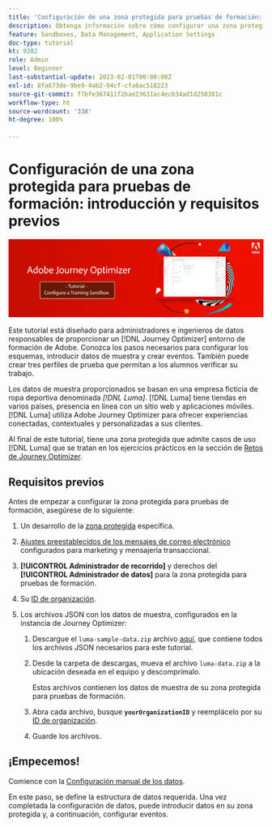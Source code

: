 ```yaml
---
title: 'Configuración de una zona protegida para pruebas de formación: introducción'
description: Obtenga información sobre cómo configurar una zona protegida para fines de formación. Siga los pasos necesarios para configurar los esquemas, introducir datos de muestra y crear eventos.
feature: Sandboxes, Data Management, Application Settings
doc-type: tutorial
kt: 9382
role: Admin
level: Beginner
last-substantial-update: 2023-02-01T00:00:00Z
exl-id: 8fa673de-9be9-4ab2-94cf-cfa8ac518223
source-git-commit: f7bfe367411f2bae23631ac4ecb34ad1d250381c
workflow-type: ht
source-wordcount: '338'
ht-degree: 100%

---
```


# Configuración de una zona protegida para pruebas de formación: introducción y requisitos previos

![Tutorial de banner: Configuración de una zona protegida para pruebas de formación](./assets/ajo-banner-configure-training-sandbox.png)

Este tutorial está diseñado para administradores e ingenieros de datos responsables de proporcionar un [!DNL Journey Optimizer] entorno de formación de Adobe. Conozca los pasos necesarios para configurar los esquemas, introducir datos de muestra y crear eventos. También puede crear tres perfiles de prueba que permitan a los alumnos verificar su trabajo.

Los datos de muestra proporcionados se basan en una empresa ficticia de ropa deportiva denominada _[!DNL Luma]_. [!DNL Luma] tiene tiendas en varios países, presencia en línea con un sitio web y aplicaciones móviles. [!DNL Luma] utiliza Adobe Journey Optimizer para ofrecer experiencias conectadas, contextuales y personalizadas a sus clientes.

Al final de este tutorial, tiene una zona protegida que admite casos de uso [!DNL Luma] que se tratan en los ejercicios prácticos en la sección de [Retos de Journey Optimizer](/help/challenges/introduction-and-prerequisites.md).

## Requisitos previos

Antes de empezar a configurar la zona protegida para pruebas de formación, asegúrese de lo siguiente:

1. Un desarrollo de la [zona protegida](https://experienceleague.adobe.com/docs/journey-optimizer-learn/tutorials/access-control/create-and-manage-sandboxes.html?lang=es) específica.

1. [Ajustes preestablecidos de los mensajes de correo electrónico](https://experienceleague.adobe.com/docs/journey-optimizer-learn/tutorials/configuration/channel-configuration/set-up-email-channel.html?lang=es) configurados para marketing y mensajería transaccional.

1. **[!UICONTROL Administrador de recorrido]** y derechos del **[!UICONTROL Administrador de datos]** para la zona protegida para pruebas de formación.

1. Su [ID de organización](https://experienceleague.adobe.com/docs/core-services/interface/administration/organizations.html?lang=es).

1. Los archivos JSON con los datos de muestra, configurados en la instancia de Journey Optimizer:

   1. Descargue el `luma-sample-data.zip` archivo [aquí](/help/tutorial-configure-a-training-sandbox/assets/luma-data/luma-sample-data.zip), que contiene todos los archivos JSON necesarios para este tutorial.

   1. Desde la carpeta de descargas, mueva el archivo `luma-data.zip` a la ubicación deseada en el equipo y descomprímalo.

      Estos archivos contienen los datos de muestra de su zona protegida para pruebas de formación.

   1. Abra cada archivo, busque **`yourOrganizationID`** y reemplácelo por su [ID de organización](https://experienceleague.adobe.com/docs/core-services/interface/administration/organizations.html?lang=es).

   1. Guarde los archivos.

## ¡Empecemos!

Comience con la [Configuración manual de los datos](/help/tutorial-configure-a-training-sandbox/manual-data-set-up.md).

En este paso, se define la estructura de datos requerida. Una vez completada la configuración de datos, puede introducir datos en su zona protegida y, a continuación, configurar eventos.
